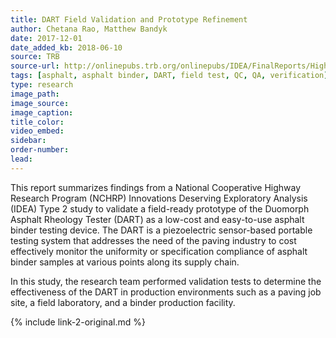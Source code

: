 ```yaml
---
title: DART Field Validation and Prototype Refinement
author: Chetana Rao, Matthew Bandyk
date: 2017-12-01
date_added_kb: 2018-06-10
source: TRB
source-url: http://onlinepubs.trb.org/onlinepubs/IDEA/FinalReports/Highway/NCHRP193.pdf
tags: [asphalt, asphalt binder, DART, field test, QC, QA, verification]
type: research
image_path:
image_source:
image_caption:
title_color:
video_embed:
sidebar:
order-number:
lead:
---
```

This report summarizes findings from a National Cooperative Highway Research Program (NCHRP) Innovations Deserving Exploratory Analysis (IDEA) Type 2 study to validate a field-ready prototype of the Duomorph Asphalt Rheology Tester (DART) as a low-cost and easy-to-use asphalt binder testing device. The DART is a piezoelectric sensor-based portable testing system that addresses the need of the paving industry to cost effectively monitor the uniformity or specification compliance of asphalt binder samples at various points along its supply chain.
<!--more-->

In this study, the research team performed validation tests to determine the effectiveness of the DART in production environments such as a paving job site, a field laboratory, and a binder production facility.

{% include link-2-original.md %}
